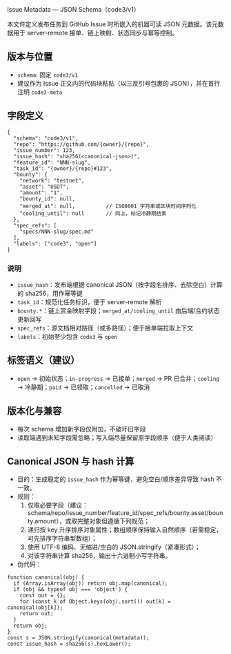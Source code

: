 Issue Metadata — JSON Schema（code3/v1）

本文件定义发布任务到 GitHub Issue 时所嵌入的机器可读 JSON 元数据。该元数据用于 server-remote 接单、链上映射、状态同步与幂等控制。

## 版本与位置
- `schema`: 固定 `code3/v1`
- 建议作为 Issue 正文内的代码块粘贴（以三反引号包裹的 JSON），并在首行注明 `code3-meta`

## 字段定义
```
{
  "schema": "code3/v1",
  "repo": "https://github.com/{owner}/{repo}",
  "issue_number": 123,
  "issue_hash": "sha256(<canonical-json>)",
  "feature_id": "NNN-slug",
  "task_id": "{owner}/{repo}#123",
  "bounty": {
    "network": "testnet",
    "asset": "USDT",
    "amount": "1",
    "bounty_id": null,
    "merged_at": null,          // ISO8601 字符串或区块时间序列化
    "cooling_until": null       // 同上，标记冷静期结束
  },
  "spec_refs": [
    "specs/NNN-slug/spec.md"
  ],
  "labels": ["code3", "open"]
}
```

### 说明
- `issue_hash`：发布端根据 canonical JSON（按字段名排序、去除空白）计算的 sha256，用作幂等键
- `task_id`：规范化任务标识，便于 server-remote 解析
- `bounty.*`：链上赏金映射字段；`merged_at/cooling_until` 由后端/合约状态更新回写
- `spec_refs`：源文档相对路径（或多路径）；便于接单端拉取上下文
- `labels`：初始至少包含 `code3` 与 `open`

## 标签语义（建议）
- `open` → 初始状态；`in-progress` → 已接单；`merged` → PR 已合并；`cooling` → 冷静期；`paid` → 已领取；`cancelled` → 已取消

## 版本化与兼容
- 每次 schema 增加新字段仅附加，不破坏旧字段
- 读取端遇到未知字段需忽略；写入端尽量保留原字段顺序（便于人类阅读）

## Canonical JSON 与 hash 计算
- 目的：生成稳定的 `issue_hash` 作为幂等键，避免空白/顺序差异导致 hash 不一致。
- 规则：
  1) 仅取必要字段（建议：schema/repo/issue_number/feature_id/spec_refs/bounty.asset/bounty.amount），或取完整对象但遵循下列规范；
  2) 递归按 key 升序排序对象属性；数组顺序保持输入自然顺序（若需稳定，可先排序字符串型数组）；
  3) 使用 UTF-8 编码、无缩进/空白的 JSON.stringify（紧凑形式）；
  4) 对该字符串计算 sha256，输出十六进制小写字符串。
- 伪代码：
```
function canonical(obj) {
  if (Array.isArray(obj)) return obj.map(canonical);
  if (obj && typeof obj === 'object') {
    const out = {};
    for (const k of Object.keys(obj).sort()) out[k] = canonical(obj[k]);
    return out;
  }
  return obj;
}
const s = JSON.stringify(canonical(metadata));
const issue_hash = sha256(s).hexLower();
```
